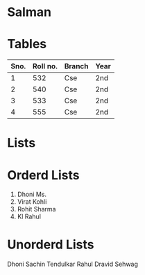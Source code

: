 # Salman
# Tables

|Sno.|Roll no.|Branch|Year|
|----|--------|------|----|
|1|532|Cse|2nd|
|2|540|Cse|2nd|
|3|533|Cse|2nd|
|4|555|Cse|2nd|
# Lists
# Orderd Lists
1. Dhoni Ms.
2. Virat Kohli
3. Rohit Sharma
4. Kl Rahul
# Unorderd Lists
Dhoni
Sachin Tendulkar
Rahul Dravid
Sehwag

